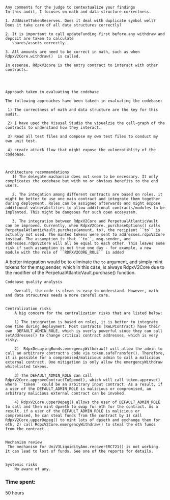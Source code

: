     Any comments for the judge to contextualize your findings
    In this audit, I focuses on math and data structure correctness. 

    1. AddAssetTokenReserves. Does it deal with duplicate symbol well? Does it take care of all data structures correctly?
 
    2. It is important to call updateFunding first before any withdraw and deposit are taken to calculate
       shares/assets correctly.

    3. All amounts are need to be correct in math, such as when RdpxV2Core.withdraw()  is called.

    In essense, RdpxV2core is the entry contract to interact with other contracts. 




    Approach taken in evaluating the codebase

    The following approaches have been takedn in evaluating the codebase: 

     1) The correctness of math and data structure are the key for this audit. 

     2) I have used the Visusal Studio the visualzie the call-graph of the contracts to understand how they interact.

     3) Read all test files and compose my own test files to conduct my own unit test.

     4) create attack flow that might expose the vulneratiblity of the codebase. 



    Architecture recommendations
       1) The delegate machansim does not seem to be necessary. It only complicates the codebase but with no or obvious benefits to the end        users. 

       2. The integation among different contracts are based on roles. it might be better to use one main contract and integrate them together during deployment. Roles can be assigned afterwards and might expose additional vulnerabilities to allow additional contracts/modules to be implanted. This might be dangeous for such open ecosystem.
    
       3. The integration between RdpxV2Core and PerpetualAtlanticVault can be improved. Currently, when RdpxV2Core._purchaseOptions() calls PerpetualAtlanticVault.purchase(amount, to), the recipient ``to`` is actually not used. The minted tokens were sent to addresses.rdpxV2Core instead. The assumption is that ``to``, msg.sender, and addresses.rdpxV2Core will all be equal to each other. This leaves some risk if such assumption is not true one day - for example, a new module with the role of ``RDPXV2CORE_ROLE`` is added 
A better integration would be to eliminate the ``to`` argument, and simply mint tokens for the msg.sender, which in this case, is always RdpxV2Core due to the modifier of the PerpetualAtlanticVault.purchase() function.


    Codebase quality analysis

        Overall, the code is clean is easy to understand. However, math and data strucutres needs a more careful care.


    Centralization risks
        A big concern for the centralization risks that are listed below:

        1) The integration is based on roles, it is better to integrate one time during deployment. Most contracts (ReLPContract) have their own  DEFAULT_ADMIN_ROLE, which is overly powerful since they can call setAddresses() to change critical contract addresses, which is very risky. 

        2)  RdpxDecayingBonds.emergencyWithdraw() will allow the admin to call an arbitrary contract's code via token.safeTransfer(). Therefore, it is possible for a compromised/malicious admin to call a malicious external contract. One mitigation is only allow the emergencyWithdraw whitelisted tokens. 

        3) The DEFAULT_ADMIN_ROLE can call RdpxV2Core.approveContractToSpend(), which will call token.approve() where ``token`` could be an arbitrary input contract. As a result, if a user of the DEFAULT_ADMIN_ROLE is malicious or compromised, an arbitrary malicious external contract can be invoked.

        4) RdpxV2Core.upperDepeg() allows the user of DEFAULT_ADMIN_ROLE to call and then mint dpxeth to swap for eth for the contract. As a result, if a user of the DEFAULT_ADMIN_ROLE is malicious or compromised, he can steal funds from the contract by 1) call RdpxV2Core.upperDepeg() to mint lots of dpxeth and exchange them for eth, 2) call RdpxV2Core.emergencyWithdraw() to steal the eth funds from the contract.
         

    Mechanism review
     The mechanism for UniV3LiquidityAmo.recoverERC721() is not working. It can lead to lost of funds. See one of the reports for details.


    Systemic risks
        No aware of any.
















### Time spent:
50 hours
